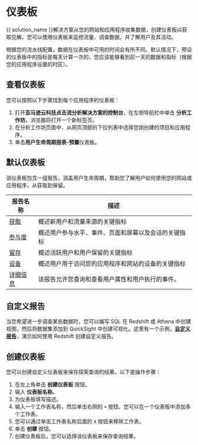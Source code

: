 # 仪表板
{{ solution_name }}解决方案从您的网站和应用程序收集数据，创建仪表板以获取见解。您可以使用仪表板来监控流量、调查数据，并了解用户及其活动。

根据您的流水线配置，数据在仪表板中可用的时间会有所不同。默认情况下，预设的仪表板中的指标是每天计算一次的，您应该能够看到前一天的数据和指标（根据您的应用程序设置的时区）。

## 查看仪表板
您可以按照以下步骤找到每个应用程序的仪表板：

1. 打开**亚马逊云科技点击流分析解决方案的控制台**，在左侧导航栏中单击 **分析工作坊**，浏览器将打开一个新标签页。
2. 在分析工作坊页面中，从网页顶部的下拉列表中选择您刚创建的项目和应用程序。
3. 单击**用户生命周期报表-预置**仪表板。

## 默认仪表板
该仪表板包含一组报告，涵盖用户生命周期，帮助您了解用户如何使用您的网站或应用程序，从获取到保留。

| 报告名称 | 描述 |
|---------|------|
|[获取](./acquisition.md) | 概述新用户和流量来源的关键指标|
|[参与度](./engagement.md) | 概述用户参与水平、事件、页面和屏幕以及会话的关键指标|
|[留存](./retention.md) | 概述活跃用户和用户保留的关键指标|
|[设备](./device.md) | 概述用户用于访问您的应用程序和网站的设备的关键指标|
|[详细信息](./details.md)| 该报告允许您查询和查看用户属性和用户执行的事件。|

## 自定义报告
当您希望进一步调查某些数据时，您可以编写 SQL 在 Redshift 或 Athena 中创建视图，然后将数据集添加到 QuickSight 中创建可视化。这里有一个示例，[**自定义报告**](./custom-analysis.md)，演示如何使用 Redshift 创建自定义报告。

## 创建仪表板
您可以创建自定义仪表板来保存探索查询的结果。以下是操作步骤：

1. 在左上角单击 **创建仪表板** 按钮。
2. 输入 **仪表板名称**。
3. 为仪表板填写描述。
4. 输入一个工作表名称，然后单击右侧的 `+` 按钮。您可以在一个仪表板中添加多个工作表。
5. 您可以通过单击工作表名称后面的 `X` 按钮来移除工作表。
6. 单击 **创建** 按钮。
7. 创建仪表板后，您可以选择该仪表板来保存查询结果。
